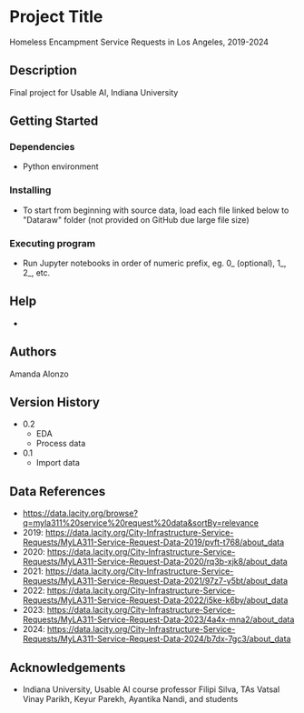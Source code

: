 # Project Title

Homeless Encampment Service Requests in Los Angeles, 2019-2024

## Description

Final project for Usable AI, Indiana University

## Getting Started

### Dependencies

* Python environment

### Installing

* To start from beginning with source data, load each file linked below to "Dataraw" folder (not provided on GitHub due large file size)

### Executing program

* Run Jupyter notebooks in order of numeric prefix, eg. 0_ (optional), 1_, 2_, etc.

## Help

* 

## Authors

Amanda Alonzo

## Version History

* 0.2
    * EDA
    * Process data
* 0.1
    * Import data

## Data References

* https://data.lacity.org/browse?q=myla311%20service%20request%20data&sortBy=relevance
* 2019: https://data.lacity.org/City-Infrastructure-Service-Requests/MyLA311-Service-Request-Data-2019/pvft-t768/about_data
* 2020: https://data.lacity.org/City-Infrastructure-Service-Requests/MyLA311-Service-Request-Data-2020/rq3b-xjk8/about_data
* 2021: https://data.lacity.org/City-Infrastructure-Service-Requests/MyLA311-Service-Request-Data-2021/97z7-y5bt/about_data
* 2022: https://data.lacity.org/City-Infrastructure-Service-Requests/MyLA311-Service-Request-Data-2022/i5ke-k6by/about_data
* 2023: https://data.lacity.org/City-Infrastructure-Service-Requests/MyLA311-Service-Request-Data-2023/4a4x-mna2/about_data
* 2024: https://data.lacity.org/City-Infrastructure-Service-Requests/MyLA311-Service-Request-Data-2024/b7dx-7gc3/about_data

## Acknowledgements

* Indiana University, Usable AI course professor Filipi Silva, TAs Vatsal Vinay Parikh, Keyur Parekh, Ayantika Nandi, and students
